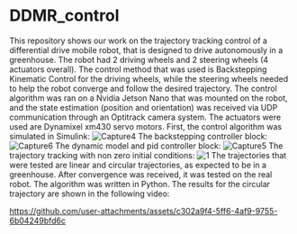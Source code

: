 # DDMR_control
This repository shows our work on the trajectory tracking control of a differential drive mobile robot, that is designed to drive autonomously in a greenhouse. The robot had 2 driving wheels and 2 steering wheels (4 actuators overall). The control method that was used is Backstepping Kinematic Control for the driving wheels, while the steering wheels needed to help the robot converge and follow the desired trajectory. The control algorithm was ran on a Nvidia Jetson Nano that was mounted on the robot, and the state estimation (position and orientation) was received via UDP communication through an Optitrack camera system. The actuators were used are Dynamixel xm430 servo motors. First, the control algorithm was simulated in Simulink:
![Capture4](https://github.com/user-attachments/assets/dec8c9df-b622-4971-b956-307513c64467)
The backstepping controller block:
![Capture6](https://github.com/user-attachments/assets/7a1fe78e-8913-4c7b-b0db-f2bc6998f8d3)
The dynamic model and pid controller block:
![Capture5](https://github.com/user-attachments/assets/fd8bc88b-7987-41a6-b0a8-cc3eb954c398)
The trajectory tracking with non zero initial conditions:
![1](https://github.com/user-attachments/assets/b5211f3d-b62f-410c-8d8a-694e956f835c)
The trajectories that were tested are linear and circular trajectories, as expected to be in a greenhouse.
After convergence was received, it was tested on the real robot. The algorithm was written in Python. The results for the circular trajectory are shown in the following video:


https://github.com/user-attachments/assets/c302a9f4-5ff6-4af9-9755-6b04249bfd6c

